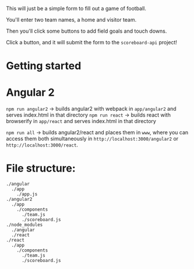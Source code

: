 This will just be a simple form to fill out a game of football.

You'll enter two team names, a home and visitor team.

Then you'll click some buttons to add field goals and touch downs.

Click a button, and it will submit the form to the `scoreboard-api` project!

# Getting started

# Angular 2

`npm run angular2` -> builds angular2 with webpack in `app/angular2` and serves index.html in that directory
`npm run react` -> builds react with browserify in `app/react` and serves index.html in that directory

`npm run all` -> builds angular2/react and places them in `www`, where you can access them both simultaneously in `http://localhost:3000/angular2` or `http://localhost:3000/react`.

# File structure:

```
./angular
  ./app
    ./app.js
./angular2
  ./app
    ./components
      ./team.js
      ./scoreboard.js
./node_modules
  ./angular
  ./react
./react
  ./app
    ./components
      ./team.js
      ./scoreboard.js
```
